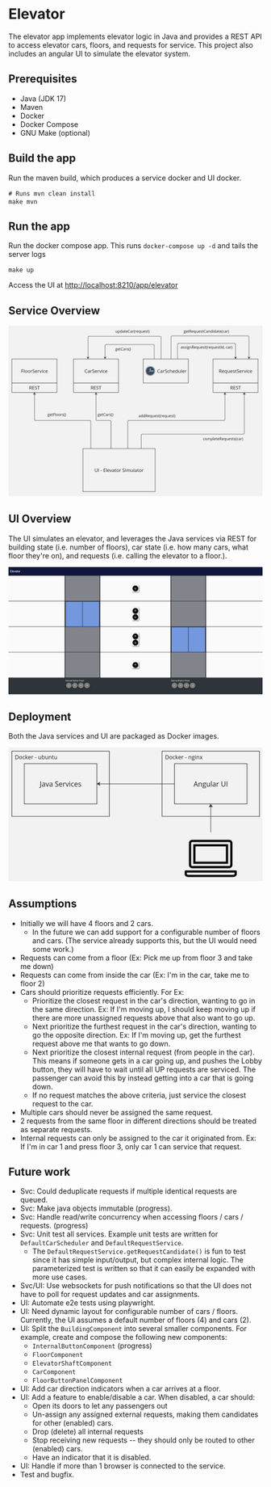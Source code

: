 # Elevator

The elevator app implements elevator logic in Java and provides a REST API to access elevator cars, floors, and requests for service.
This project also includes an angular UI to simulate the elevator system.

## Prerequisites

* Java (JDK 17)
* Maven
* Docker
* Docker Compose
* GNU Make (optional)

## Build the app

Run the maven build, which produces a service docker and UI docker.

```
# Runs mvn clean install
make mvn
```

## Run the app

Run the docker compose app. This runs `docker-compose up -d` and tails the server logs

```
make up
```

Access the UI at [http://localhost:8210/app/elevator](http://localhost:8210/app/elevator)

## Service Overview

![Services](./service-flow.jpg)

## UI Overview

The UI simulates an elevator, and leverages the Java services via REST for building state (i.e. number of floors),
car state (i.e. how many cars, what floor they're on), and requests (i.e. calling the elevator to a floor.).

![UI](./ui.png)

## Deployment
Both the Java services and UI are packaged as Docker images.

![Dockers](./dockers.jpg)

## Assumptions

* Initially we will have 4 floors and 2 cars.
  * In the future we can add support for a configurable number of floors and cars. (The service already supports this, but the UI would need some work.)
* Requests can come from a floor (Ex: Pick me up from floor 3 and take me down)
* Requests can come from inside the car (Ex: I'm in the car, take me to floor 2)
* Cars should prioritize requests efficiently. For Ex:
  * Prioritize the closest request in the car's direction, wanting to go in the same direction. Ex: If I'm moving up, I should keep moving up if there are more unassigned requests above that also want to go up.
  * Next prioritize the furthest request in the car's direction, wanting to go the opposite direction. Ex: If I'm moving up, get the furthest request above me that wants to go down.
  * Next prioritize the closest internal request (from people in the car). This means if someone gets in a car going up, and pushes the Lobby button, they will have to wait until all UP requests are serviced. The passenger can avoid this by instead getting into a car that is going down.
  * If no request matches the above criteria, just service the closest request to the car.
* Multiple cars should never be assigned the same request.
* 2 requests from the same floor in different directions should be treated as separate requests.
* Internal requests can only be assigned to the car it originated from. Ex: If I'm in car 1 and press floor 3, only car 1 can service that request.

## Future work

- Svc: Could deduplicate requests if multiple identical requests are queued.
- Svc: Make java objects immutable (progress).
- Svc: Handle read/write concurrency when accessing floors / cars / requests. (progress)
- Svc: Unit test all services. Example unit tests are written for `DefaultCarScheduler` and `DefaultRequestService`.
  - The `DefaultRequestService.getRequestCandidate()` is fun to test since it has simple input/output, but complex internal logic. The parameterized test is written so that it can easily be expanded with more use cases.
- Svc/UI: Use websockets for push notifications so that the UI does not have to poll for request updates and car assignments.
- UI: Automate e2e tests using playwright.
- UI: Need dynamic layout for configurable number of cars / floors. Currently, the UI assumes a default number of floors (4) and cars (2).
- UI: Split the `BuildingComponent` into several smaller components. For example, create and compose the following new components:
  - `InternalButtonComponent` (progress)
  - `FloorComponent`
  - `ElevatorShaftComponent`
  - `CarComponent`
  - `FloorButtonPanelComponent`
- UI: Add car direction indicators when a car arrives at a floor.
- UI: Add a feature to enable/disable a car. When disabled, a car should:
  - Open its doors to let any passengers out
  - Un-assign any assigned external requests, making them candidates for other (enabled) cars.
  - Drop (delete) all internal requests
  - Stop receiving new requests -- they should only be routed to other (enabled) cars.
  - Have an indicator that it is disabled.
- UI: Handle if more than 1 browser is connected to the service.
- Test and bugfix.
